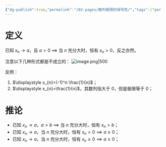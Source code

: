 ```yaml
---
{"dg-publish":true,"permalink":"/02-pages/数列极限的保号性/","tags":["personal/blog","高等数学/极限"]}
---
```


# 定义
已知 $\displaystyle x_{n}\to a$，且 $\displaystyle a>0$ $\displaystyle \implies$ 当 $\displaystyle n$ 充分大时，恒有 $\displaystyle x_{n}>0$，反之亦然。

注意以下几种形式都是不成立的：
![image.png|500](https://yelanyanyu-img-bed.oss-cn-hangzhou.aliyuncs.com/img/blog/2024/07/20240709154950.png)

反例：
 1. $\displaystyle x_{n}=(-1)^n \frac{1}{n}$；
 2. $\displaystyle x_{n}=\frac{1}{n}$，其数列恒大于 0，但是极限等于 0；
# 推论
- 已知 $\displaystyle x_{n}\to a$，$\displaystyle a>b$ $\displaystyle \implies$ 当 $\displaystyle n$ 充分大时，恒有 $\displaystyle x_{n}>b$；
- 已知 $\displaystyle x_{n}\to a$，当 $\displaystyle n$ 充分大时，恒有 $\displaystyle x_{n} >0 \implies a\geq 0$；
- 已知 $\displaystyle x_{n}\to a$，当 $\displaystyle n$ 充分大时，恒有 $\displaystyle x_{n} \geq0 \implies a\geq 0$；